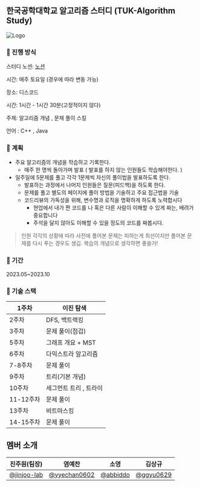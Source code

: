 ## 한국공학대학교 알고리즘 스터디 (TUK-Algorithm Study)
![Logo](https://user-images.githubusercontent.com/84346055/283541708-ce80a932-6505-4c3d-9a22-1cb81677f657.jpg)

### 🎯 진행 방식

스터디 노션: [노션](https://daisy-atmosphere-561.notion.site/f03d1be3139c41899226f75aa362b372?p=d7816282e5a04af59779025f6f739395&pm=s)

시간: 매주 토요일 (경우에 따라 변동 가능)

장소: 디스코드

시간: 1시간 - 1시간 30분(고정적이지 않다)

주제: 알고리즘 개념 , 문제 풀이 스킬

언어 : C++ , Java

### 🎯 계획
- 주요 알고리즘의 개념을 학습하고 기록한다.
    - 매주 한 명씩 돌아가며 발표 ( 발표를 하지 않는 인원들도 학습해야한다. )
- 일주일에 5문제를 풀고 각각 1문제씩 자신의 풀이법을 발표하도록 한다.
    - 발표하는 과정에서 나머지 인원들은 질문(피드백)을 하도록 한다.
    - 문제를 풀고 별도의 페이지에 풀이 방법을 기술하고 주요 접근법을 기술
    - 코드리뷰의 가독성을 위해, 변수명과 로직을 명확하게 하도록 노력합시다
        - 현업에서 내가 짠 코드를 나 혹은 다른 사람이 이해할 수 있게 짜는, 배려가 중요합니다
        - 주석을 달지 않아도 이해할 수 있을 정도의 코드를 짜봅시다.

> 인원 각각의 상황에 따라 사전에 풀어본 문제는 피하는게 최선이지만 풀어본 문제를 다시 푸는 경우도 생김. 복습의 개념으로 생각하면 좋을거!

### 🎯 기간
2023.05~2023.10


### 📱 기술 스택

| 1주차 | 이진 탐색 |
| --- | --- |
| 2주차 | DFS, 백트랙킹 |
| 3주차 | 문제 풀이(점검)  |
| 5주차 | 그래프 개요 + MST |
| 6주차 | 다익스트라 알고리즘 |
| 7-8주차 | 문제 풀이 |
| 9주차 | 트리(기본 개념) |
| 10주차 | 세그먼트 트리 , 트라이 |
| 11-12주차 | 문제 풀이 |
| 13주차 | 비트마스킹 |
| 14-15주차| 문제 풀이 |

## 멤버 소개
|진주원(팀장)|염예찬|소영|김상규|
|:----:|:----:|:----:|:----:|
|[@jinjoo-lab](https://github.com/jinjoo-lab)|[@yyechan0602](https://github.com/yyechan0602)|[@abbiddo](https://github.com/abbiddo)|[@ggyu0629](https://github.com/ggyu0629)|
